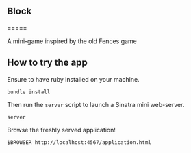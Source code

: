 ## Block
=====

A mini-game inspired by the old Fences game

## How to try the app

Ensure to have ruby installed on your machine.

```
bundle install
```

Then run the ```server``` script to launch a Sinatra mini web-server.

```
server
```

Browse the freshly served application!

```
$BROWSER http://localhost:4567/application.html
```
